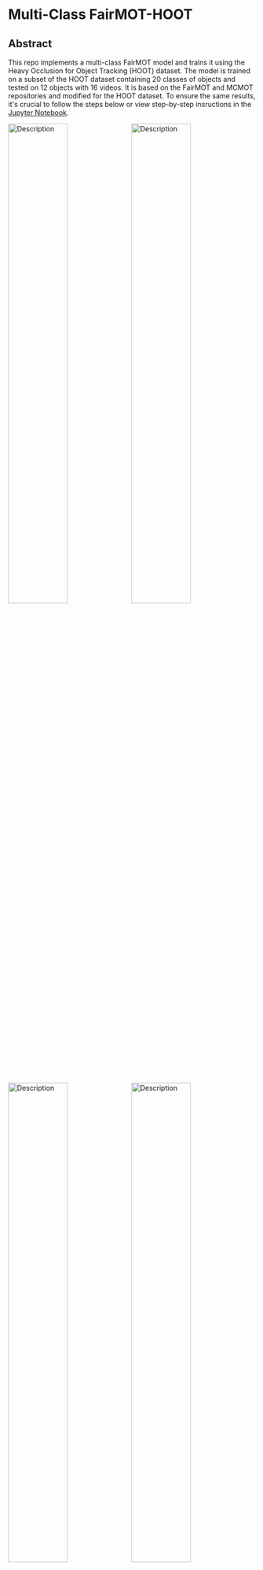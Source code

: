 # Multi-Class FairMOT-HOOT

## Abstract
This repo implements a multi-class FairMOT model and trains it using the Heavy Occlusion for Object Tracking (HOOT) dataset. The model is trained on a subset of the HOOT dataset containing 20 classes of objects and tested on 12 objects with 16 videos. It is based on the FairMOT and MCMOT repositories and modified for the HOOT dataset. To ensure the same results, it's crucial to follow the steps below or view step-by-step insructions in the [Jupyter Notebook](https://github.com/abdulbhutta/Multi-Class-FairMOT-HOOT/blob/main/AbdulBhutta_FairMOT_HOOT.ipynb).
 
<img src="https://github.com/abdulbhutta/Multi-Class-FairMOT-HOOT/blob/main/assets/track_apple.gif" alt="Description" width="49%" height="50%"/> <img src="https://github.com/abdulbhutta/Multi-Class-FairMOT-HOOT/blob/main/assets/track_carrot.gif" alt="Description" width="49%" height="50%"/> 
<img src="https://github.com/abdulbhutta/Multi-Class-FairMOT-HOOT/blob/main/assets/track_cat.gif" alt="Description" width="49%" height="50%"/> <img src="https://github.com/abdulbhutta/Multi-Class-FairMOT-HOOT/blob/main/assets/track_deer.gif" alt="Description" width="49%" height="50%"/> 

## Data Preparation

* **HOOT Dataset**
  
After downloading and extracting the dataset, place them in the follwing structure

```
hoot
   |——————images
   |        └——————train
   |        └——————test
   └——————labels_with_ids
   |         └——————train(empty)
   |         └——————test(empty)
```

* Follow instructions on setup and installation using FairMOT: [GitHub](https://github.com/ifzhang/FairMOT/tree/master)

## Model Training

Generate labels for the HOOT training dataset
```
cd src && python gen_labels_hoot.py 1
```
Generate path to image for training 
```
cd src && python gen_labels_hoot.py 2
```
Configure opts.py in src/lib/and update all the roots for dataset, models, and etc
```
--load_model
--data-dir
--data_cfg
--reid_cls_ids
```
Run the train.py script
```
cd src && python train.py 
```

## Model Testing

Update paths in gen_labels_hoot_test.py
```
video_root =  "/home/abdulbhutta/Desktop/MCMOT-master/dataset/hoot/images/test"
ground_truth_root = "/home/abdulbhutta/Desktop/MCMOT-master/dataset/hoot/labels_with_ids/test"
gt_path_root = '/home/abdulbhutta/Desktop/MCMOT-master/dataset/hoot/images/test'
```
Generate ground truth annotations 
```
cd src && python gen_labels_hoot_test.py
```

Copy the ground truth labels to the current test dataset

Run the track.py script 
```
cd src && python track.py --test_hoot True
```
Run test.py to get evaluation for one image
```
cd src && python test.py
```

## Links
HOOT Dataset: [GitHub](https://github.com/gzdshn/hoot-toolkit)

Hoot Training/Testing Notebook: [GitHub](https://github.com/abdulbhutta/Multi-Class-FairMOT-HOOT/blob/main/AbdulBhutta_FairMOT_HOOT.ipynb)

Report: [GitHub]()

Trained Model (Epoch 30): [Google Drive](https://drive.google.com/file/d/1M2xbOYVY7BTlAyB7T1WPBWWcjw5hzTVT/view?usp=sharing)

FairMOT: [GitHub](https://github.com/ifzhang/FairMOT/tree/master)

MCMOT: [GitHub](https://github.com/CaptainEven/MCMOT/tree/master)
